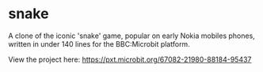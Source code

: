 # snake

A clone of the iconic 'snake' game, popular on early Nokia mobiles phones, written in under 140 lines for the BBC:Microbit platform.

View the project here: https://pxt.microbit.org/67082-21980-88184-95437

